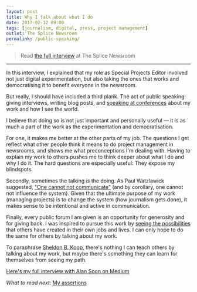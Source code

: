 ```yaml
---
layout: post
title: Why I talk about what I do
date: 2017-02-12 09:00
tags: [journalism, digital, press, project management]
outlet: The Splice Newsroom
permalink: /public-speaking/
---
```


> Read [the full interview](https://medium.com/splicenewsroom/leading-millennials-robin-kwong-financial-times-55e13f5ee93f#.bof6ordln) at The Splice Newsroom 

***

In this interview, I explained that my role as Special Projects Editor involved not just digital experimentation, but also taking the ones that works and democratising it to benefit everyone in the newsroom. 

But really, I should have included a third plank. The act of public speaking: giving interviews, writing blog posts, and [speaking at conferences](https://www.newsrewired.com/2017/02/08/live-special-projects/) about my work and how I see the world. 

I believe that doing so is not just important and personally useful &mdash; it is as much a part of the work as the experimentation and democratisation.

For one, it makes me better at the other parts of my job. The questions I get reflect what other people think it means to do project management in newsrooms, and shows me what preconceptions I'm dealing with. Having to explain my work to others pushes me to think deeper about what I do and why I do it. The hard questions are especially useful: They expose my blindspots. 

Secondly, sometimes the talking *is* the doing. As Paul Watzlawick suggested, ["One cannot not communicate"](https://en.wikipedia.org/wiki/Paul_Watzlawick#Five_basic_axioms) (and by corollary, one cannot not influence the system). Given that the ultimate purpose of my work (managing projects) is to change the system (how journalism gets done), it makes sense to be intentional and active in communication. 

Finally, every public forum I am given is an opportunity for generosity and for giving back. I was inspired to pursue this work by [seeing the possibilities](/design-matters/) that others have created in their own jobs and lives. I can only hope to do the same for others by talking about my work.

To paraphrase [Sheldon B. Kopp](https://www.amazon.co.uk/d/Books/You-Meet-Buddha-Road-Kill-Sheldon-Kopp/0553278320), there's nothing I can teach others by talking about my work, but maybe there's something they can learn for themselves from seeing my path.  

[Here's my full interview with Alan Soon on Medium](https://medium.com/splicenewsroom/leading-millennials-robin-kwong-financial-times-55e13f5ee93f#.bof6ordln)

*What to read next*: [My assertions](/assertions/)
